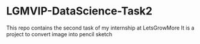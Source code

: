 # LGMVIP-DataScience-Task2
This repo contains the second task of my internship at LetsGrowMore
It is a project to convert image into pencil sketch
